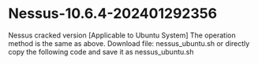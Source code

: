# Nessus-10.6.4-202401292356
Nessus cracked version [Applicable to Ubuntu System]
The operation method is the same as above.
Download file: nessus_ubuntu.sh or directly copy the following code and save it as nessus_ubuntu.sh
